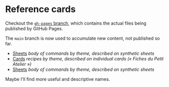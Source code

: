 # Reference cards

Checkout the [`gh-pages` branch](../../tree/gh-pages), which contains the actual files being published by GitHub Pages.

The `main` branch is now used to accumulate new content, not published so far.

* [Sheets](sheets/) _body of commands by theme, described on synthetic sheets_
* [Cards](cards/) _recipes by theme, described on individual cards (« Fiches du Petit Atelier »)_
* [Sheets](ref/) _body of commands by theme, described on synthetic sheets_

Maybe I'll find more useful and descriptive names.